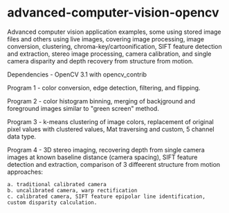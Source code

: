 # advanced-computer-vision-opencv
Advanced computer vision application examples, some using stored image files and others using live images, covering image processing, image conversion, clustering, chroma-key/cartoonification, SIFT feature detection and extraction, stereo image processing, camera calibration, and single camera disparity and depth recovery from structure from motion.

Dependencies - OpenCV 3.1 with opencv_contrib

Program 1 - color conversion, edge detection, filtering, and flipping.

Program 2 - color histogram binning, merging of backjground and foreground images similar to "green screen" method.

Program 3 - k-means clustering of image colors, replacement of original pixel values with clustered values, Mat traversing and custom, 5 channel data type.

Program 4 - 3D stereo imaging, recovering depth from single camera images at known baseline distance (camera spacing), SIFT feature detection and extraction, comparison of 3 diffeerent structure from motion approaches:

    a. traditional calibrated camera
    b. uncalibrated camera, warp rectification
    c. calibrated camera, SIFT feature epipolar line identification, custom disparity calculation.
